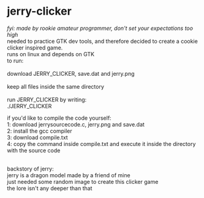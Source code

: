 # jerry-clicker
<i>fyi: made by rookie amateur programmer, don't set your expectations too high</i>
<br>needed to practice GTK dev tools, and therefore decided to create a cookie clicker inspired game.<br>
runs on linux and depends on GTK<br>
to run: <br> <br>
download JERRY_CLICKER, save.dat and jerry.png <br> <br>
keep all files inside the same directory <br> <br>
run JERRY_CLICKER by writing: <br>
./JERRY_CLICKER<br>

if you'd like to compile the code yourself:<br>
1: download jerrysourcecode.c, jerry.png and save.dat<br>
2: install the gcc compiler<br>
3: download compile.txt<br>
4: copy the command inside compile.txt and execute it inside the directory with the source code<br><br>

backstory of jerry:<br>
jerry is a dragon model made by a friend of mine<br>
just needed some random image to create this clicker game<br>
the lore isn't any deeper than that

